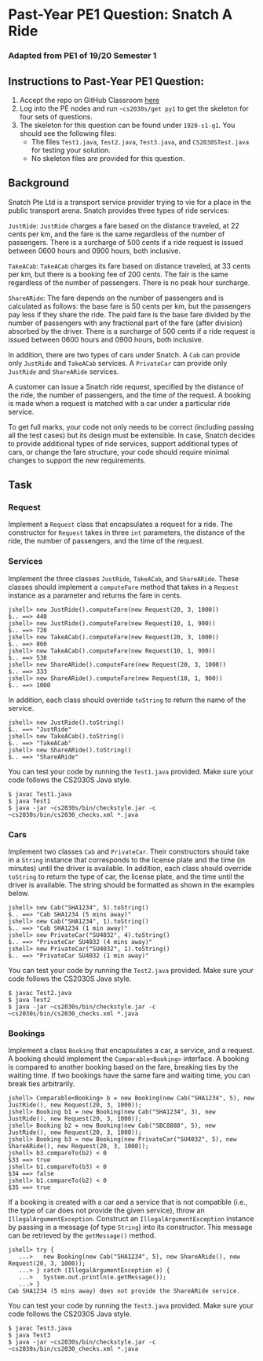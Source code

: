 # Past-Year PE1 Question: Snatch A Ride

### Adapted from PE1 of 19/20 Semester 1

## Instructions to Past-Year PE1 Question:

1. Accept the repo on GitHub Classroom [here](https://classroom.github.com/a/I14UFZpY)
2. Log into the PE nodes and run `~cs2030s/get py1` to get the skeleton for four sets of questions.
3. The skeleton for this question can be found under `1920-s1-q1`.  You should see the following files:
   - The files `Test1.java`, `Test2.java`, `Test3.java`, and `CS2030STest.java` for testing your solution.
   - No skeleton files are provided for this question.
    
## Background

Snatch Pte Ltd is a transport service provider trying to vie for a place in the public transport arena.  Snatch provides three types of ride services:

`JustRide`: `JustRide` charges a fare based on the distance traveled, at 22 cents per km, and the fare is the same regardless of the number of passengers.
There is a surcharge of 500 cents if a ride request is issued between 0600 hours and 0900 hours, both inclusive.

`TakeACab`: `TakeACab` charges its fare based on distance traveled, at 33 cents per km, but there is a booking fee of 200 cents.  The fair is the same regardless of the number of passengers.  There is no peak hour surcharge.

`ShareARide`: The fare depends on the number of passengers and is calculated as follows: the base fare is 50 cents per km, but the passengers pay less if they share the ride.  The paid fare is the base fare divided by the number of passengers with any fractional part of the fare (after division) absorbed by the driver.  There is a surcharge of 500 cents if a ride request is issued between 0600 hours and 0900 hours, both inclusive.

In addition, there are two types of cars under Snatch.  A `Cab` can provide only `JustRide` and `TakeACab` services.  A `PrivateCar` can provide only `JustRide` and `ShareARide` services.

A customer can issue a Snatch ride request, specified by the distance of the ride, the number of passengers, and the time of the request.  A booking is made when a request is matched with a car under a particular ride service.

To get full marks, your code not only needs to be correct (including passing all the test cases) but its design must be extensible.  In case, Snatch decides to provide additional types of ride services, support additional types of cars, or change the fare structure, your code should require minimal changes to support the new requirements.

## Task

### Request

Implement a `Request` class that encapsulates a request for a ride.  The constructor for `Request` takes in three `int` parameters, the distance of the ride, the number of passengers, and the time of the request.  

### Services

Implement the three classes `JustRide`, `TakeACab`, and `ShareARide`.  These classes should implement a `computeFare` method that takes in a `Request` instance as a parameter and returns the fare in cents.

```
jshell> new JustRide().computeFare(new Request(20, 3, 1000))
$.. ==> 440
jshell> new JustRide().computeFare(new Request(10, 1, 900))
$.. ==> 720
jshell> new TakeACab().computeFare(new Request(20, 3, 1000))
$.. ==> 860
jshell> new TakeACab().computeFare(new Request(10, 1, 900))
$.. ==> 530
jshell> new ShareARide().computeFare(new Request(20, 3, 1000))
$.. ==> 333
jshell> new ShareARide().computeFare(new Request(10, 1, 900))
$.. ==> 1000
```

In addition, each class should override `toString` to return the name of the service.

```
jshell> new JustRide().toString()
$.. ==> "JustRide"
jshell> new TakeACab().toString()
$.. ==> "TakeACab"
jshell> new ShareARide().toString()
$.. ==> "ShareARide"
```

You can test your code by running the `Test1.java` provided.  Make sure your code follows the CS2030S Java style.

```
$ javac Test1.java
$ java Test1
$ java -jar ~cs2030s/bin/checkstyle.jar -c ~cs2030s/bin/cs2030_checks.xml *.java
```

### Cars

Implement two classes `Cab` and `PrivateCar`.  Their constructors should take in a `String` instance that corresponds to the license plate and the time (in minutes) until the driver is available.  In addition, each class should override `toString` to return the type of car, the license plate, and the time until the driver is available.  The string should be formatted as shown in the examples below.

```
jshell> new Cab("SHA1234", 5).toString()
$.. ==> "Cab SHA1234 (5 mins away)"
jshell> new Cab("SHA1234", 1).toString()
$.. ==> "Cab SHA1234 (1 min away)"
jshell> new PrivateCar("SU4032", 4).toString()
$.. ==> "PrivateCar SU4032 (4 mins away)"
jshell> new PrivateCar("SU4032", 1).toString()
$.. ==> "PrivateCar SU4032 (1 min away)"
```

You can test your code by running the `Test2.java` provided.  Make sure your code follows the CS2030S Java style.

```
$ javac Test2.java
$ java Test2
$ java -jar ~cs2030s/bin/checkstyle.jar -c ~cs2030s/bin/cs2030_checks.xml *.java
```

### Bookings

Implement a class `Booking` that encapsulates a car, a service, and a request.  A booking should implement the `Comparable<Booking>` interface.  A booking is compared to another booking based on the fare, breaking ties by the waiting time.  If two bookings have the same fare and waiting time, you can break ties arbitrarily.

```
jshell> Comparable<Booking> b = new Booking(new Cab("SHA1234", 5), new JustRide(), new Request(20, 3, 1000));
jshell> Booking b1 = new Booking(new Cab("SHA1234", 3), new JustRide(), new Request(20, 3, 1000));
jshell> Booking b2 = new Booking(new Cab("SBC8888", 5), new JustRide(), new Request(20, 3, 1000));
jshell> Booking b3 = new Booking(new PrivateCar("SU4032", 5), new ShareARide(), new Request(20, 3, 1000));
jshell> b3.compareTo(b2) < 0
$33 ==> true
jshell> b1.compareTo(b3) < 0
$34 ==> false
jshell> b1.compareTo(b2) < 0
$35 ==> true
```

If a booking is created with a car and a service that is not compatible (i.e., the type of car does not provide the given service), throw an `IllegalArgumentException`.  Construct an `IllegalArgumentException` instance by passing in a message (of type `String`) into its constructor. This message can be retrieved by the `getMessage()` method.

```
jshell> try {
   ...>   new Booking(new Cab("SHA1234", 5), new ShareARide(), new Request(20, 3, 1000));
   ...> } catch (IllegalArgumentException e) {
   ...>   System.out.println(e.getMessage());
   ...> }
Cab SHA1234 (5 mins away) does not provide the ShareARide service.
```

You can test your code by running the `Test3.java` provided.  Make sure your code follows the CS2030S Java style.

```
$ javac Test3.java
$ java Test3
$ java -jar ~cs2030s/bin/checkstyle.jar -c ~cs2030s/bin/cs2030_checks.xml *.java
```
